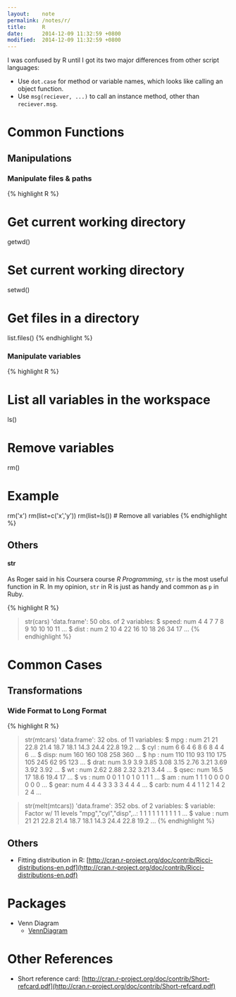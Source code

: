 ```yaml
---
layout:    note
permalink: /notes/r/
title:     R
date:      2014-12-09 11:32:59 +0800
modified:  2014-12-09 11:32:59 +0800
---
```


I was confused by R until I got its two major differences from other script languages:

- Use `dot.case` for method or variable names, which looks like calling an object function.
- Use `msg(reciever, ...)` to call an instance method, other than `reciever.msg`.


# Common Functions

## Manipulations

### Manipulate files & paths

{% highlight R %}
# Get current working directory
getwd()
# Set current working directory
setwd()
# Get files in a directory
list.files()
{% endhighlight %}

### Manipulate variables

{% highlight R %}
# List all variables in the workspace
ls()
# Remove variables
rm()
# Example
rm('x')
rm(list=c('x','y'))
rm(list=ls()) # Remove all variables
{% endhighlight %}

## Others

#### str

As Roger said in his Coursera course *R Programming*, `str` is the most useful function in R. In my opinion, `str` in R is just as handy and common as `p` in Ruby.

{% highlight R %}
> str(cars)
'data.frame':	50 obs. of  2 variables:
$ speed: num  4 4 7 7 8 9 10 10 10 11 ...
$ dist : num  2 10 4 22 16 10 18 26 34 17 ...
{% endhighlight %}


# Common Cases

## Transformations

### Wide Format to Long Format

{% highlight R %}
> str(mtcars)
'data.frame':	32 obs. of  11 variables:
$ mpg : num  21 21 22.8 21.4 18.7 18.1 14.3 24.4 22.8 19.2 ...
$ cyl : num  6 6 4 6 8 6 8 4 4 6 ...
$ disp: num  160 160 108 258 360 ...
$ hp  : num  110 110 93 110 175 105 245 62 95 123 ...
$ drat: num  3.9 3.9 3.85 3.08 3.15 2.76 3.21 3.69 3.92 3.92 ...
$ wt  : num  2.62 2.88 2.32 3.21 3.44 ...
$ qsec: num  16.5 17 18.6 19.4 17 ...
$ vs  : num  0 0 1 1 0 1 0 1 1 1 ...
$ am  : num  1 1 1 0 0 0 0 0 0 0 ...
$ gear: num  4 4 4 3 3 3 3 4 4 4 ...
$ carb: num  4 4 1 1 2 1 4 2 2 4 ...

> str(melt(mtcars))
'data.frame':	352 obs. of  2 variables:
$ variable: Factor w/ 11 levels "mpg","cyl","disp",..: 1 1 1 1 1 1 1 1 1 1 ...
$ value   : num  21 21 22.8 21.4 18.7 18.1 14.3 24.4 22.8 19.2 ...
{% endhighlight %}

## Others

- Fitting distribution in R: [http://cran.r-project.org/doc/contrib/Ricci-distributions-en.pdf](http://cran.r-project.org/doc/contrib/Ricci-distributions-en.pdf)


# Packages

- Venn Diagram
  - [VennDiagram](http://cran.r-project.org/web/packages/VennDiagram/)


# Other References

- Short reference card: [http://cran.r-project.org/doc/contrib/Short-refcard.pdf](http://cran.r-project.org/doc/contrib/Short-refcard.pdf)
